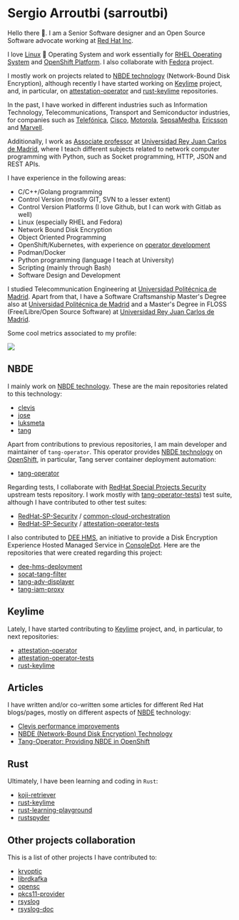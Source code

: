 # Sergio Arroutbi (sarroutbi)

Hello there 👋. I am a Senior Software designer and an Open Source Software advocate working at [Red Hat Inc](https://www.redhat.com/).

I love [Linux](https://www.linuxfoundation.org/) 🐧 Operating System and work essentially for [RHEL Operating System](https://www.redhat.com/es/technologies/linux-platforms/enterprise-linux) and [OpenShift Platform](https://github.com/openshift). I also collaborate with [Fedora](https://fedoraproject.org/) project.

I mostly work on projects related to [NBDE technology](https://access.redhat.com/articles/6987053) (Network-Bound Disk Encryption), although recently I have started working on [Keylime](https://keylime.dev/) project, and, in particular, on [attestation-operator](https://github.com/keylime/attestation-operator) and [rust-keylime](https://github.com/keylime/rust-keylime) repositories.

In the past, I have worked in different industries such as Information Technology, Telecommunications, Transport and Semiconductor industries, for companies such as [Telefónica](https://telefonica.es), [Cisco](https://www.cisco.com), [Motorola](https://motorola.com), [SepsaMedha](https://www.sepsamedha.com/), [Ericsson](https://ericsson.com) and [Marvell](https://www.marvell.com).

Additionally, I work as [Associate professor](https://gestion2.urjc.es/pdi/ver/sergio.arroutbi) at [Universidad Rey Juan Carlos de Madrid](https://www.urjc.es/), where I teach different subjects related to network computer programming with Python, such as Socket programming, HTTP, JSON and REST APIs.

I have experience in the following areas:
* C/C++/Golang programming
* Control Version (mostly GIT, SVN to a lesser extent)
* Control Version Platforms (I love Github, but I can work with Gitlab as well)
* Linux (especially RHEL and Fedora)
* Network Bound Disk Encryption
* Object Oriented Programming
* OpenShift/Kubernetes, with experience on [operator development](https://github.com/latchset/tang-operator)
* Podman/Docker
* Python programming (language I teach at University)
* Scripting (mainly through Bash)
* Software Design and Development

I studied Telecommunication Engineering at [Universidad Politécnica de Madrid](https://www.upm.es/). Apart from that, I have a Software Craftsmanship Master's Degree also at [Universidad Politécnica de Madrid](https://www.upm.es/) and a Master's Degree in FLOSS (Free/Libre/Open Source Software) at [Universidad Rey Juan Carlos de Madrid](https://www.urjc.es/).

Some cool metrics associated to my profile:

![](https://github-readme-stats.vercel.app/api?username=sarroutbi&show_icons=true)

## NBDE
I mainly work on [NBDE technology](https://access.redhat.com/articles/6987053). These are the main repositories related to this technology:
* [clevis](https://github.com/latchset/clevis)
* [jose](https://github.com/latchset/jose)
* [luksmeta](https://github.com/latchset/luksmeta)
* [tang](https://github.com/latchset/tang)

Apart from contributions to previous repositories, I am main developer and maintainer of `tang-operator`. This operator provides [NBDE technology](https://access.redhat.com/articles/6987053) on [OpenShift](https://www.redhat.com/en/technologies/cloud-computing/openshift), in particular, Tang server container deployment automation:
* [tang-operator](https://github.com/latchset/tang-operator)

Regarding tests, I collaborate with [RedHat Special Projects Security](https://github.com/RedHat-SP-Security/tests/commits?author=sarroutbi) upstream tests repository. I work mostly with [tang-operator-tests](https://github.com/RedHat-SP-Security/tang-operator-tests)) test suite, although I have contributed to other test suites:
* [RedHat-SP-Security](https://github.com/RedHat-SP-Security) / [common-cloud-orchestration](https://github.com/RedHat-SP-Security/common-cloud-orchestration)
* [RedHat-SP-Security](https://github.com/RedHat-SP-Security) / [attestation-operator-tests](https://github.com/RedHat-SP-Security/attestation-operator-tests)

I also contributed to [DEE HMS](https://github.com/dee-hms/), an initiative to provide a Disk Encryption Experience Hosted Managed Service in [ConsoleDot](https://github.com/RedHatInsights). Here are the repositories that were created regarding this project:
* [dee-hms-deployment](https://github.com/dee-hms/dee-hms-deployment)
* [socat-tang-filter](https://github.com/dee-hms/socat-tang-filter)
* [tang-adv-displayer](https://github.com/dee-hms/tang-adv-displayer)
* [tang-iam-proxy](https://github.com/dee-hms/tang-iam-proxy)

## Keylime
Lately, I have started contributing to [Keylime](https://keylime.dev/) project, and, in particular, to next repositories:
* [attestation-operator](https://github.com/keylime/attestation-operator/pulls?q=is%3Apr+author%3Asarroutbi)
* [attestation-operator-tests](https://github.com/RedHat-SP-Security/attestation-operator-tests/pulls?q=is%3Apr+author%3Asarroutbi)
* [rust-keylime](https://github.com/keylime/rust-keylime/pulls?q=is%3Apr+author%3Asarroutbi)

## Articles
I have written and/or co-written some articles for different Red Hat blogs/pages, mostly on different aspects of [NBDE](https://access.redhat.com/articles/6987053) technology:
* [Clevis performance improvements](https://www.redhat.com/en/blog/clevis-performance-improvements)
* [NBDE (Network-Bound Disk Encryption) Technology](https://access.redhat.com/articles/6987053)
* [Tang-Operator: Providing NBDE in OpenShift](https://cloud.redhat.com/blog/tang-operator-providing-nbde-in-openshift)

## Rust
Ultimately, I have been learning and coding in `Rust`:
* [koji-retriever](https://github.com/sarroutbi/koji-retriever)
* [rust-keylime](https://github.com/keylime/rust-keylime/pulls?q=is%3Apr+author%3Asarroutbi)
* [rust-learning-playground](https://github.com/rust-learning-playground)
* [rustspyder](https://github.com/sarroutbi/rustspyder)

## Other projects collaboration
This is a list of other projects I have contributed to:
* [kryoptic](https://github.com/latchset/kryoptic/commits?author=sarroutbi)
* [librdkafka](https://github.com/confluentinc/librdkafka/pulls?q=is%3Apr+author%3Asarroutbi+is%3Amerged)
* [opensc](https://github.com/OpenSC/OpenSC/pulls?q=is%3Apr+author%3Asarroutbi)
* [pkcs11-provider](https://github.com/latchset/pkcs11-provider/pulls?q=is%3Apr+author%3Asarroutbi)
* [rsyslog](https://github.com/rsyslog/rsyslog/pulls?q=is%3Apr+author%3Asarroutbi+is%3Amerged)
* [rsyslog-doc](https://github.com/rsyslog/rsyslog-doc/pulls?q=is%3Apr+is%3Amerged+author%3Asarroutbi)

<!--
**sarroutbi/sarroutbi** is a ✨ _special_ ✨ repository because its `README.md` (this file) appears on your GitHub profile.

Here are some ideas to get you started:

- 🔭 I’m currently working on ...
- 🌱 I’m currently learning ...
- 👯 I’m looking to collaborate on ...
- 🤔 I’m looking for help with ...
- 💬 Ask me about ...
- 📫 How to reach me: ...
- 😄 Pronouns: ...
- ⚡ Fun fact: ...
-->
